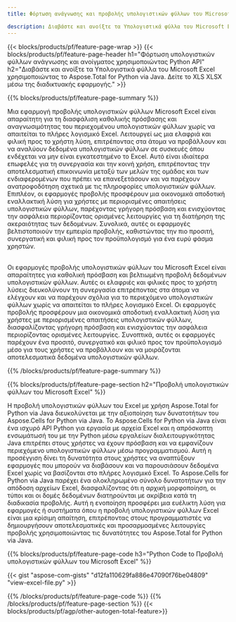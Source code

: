 ```yaml
---
title: Φόρτωση ανάγνωσης και προβολής υπολογιστικών φύλλων του Microsoft Excel μέσω Python 

description: Διαβάστε και ανοίξτε τα Υπολογιστικά φύλλα του Microsoft Excel μέσω της εφαρμογής Python.
---
```


{{< blocks/products/pf/feature-page-wrap >}}
{{< blocks/products/pf/feature-page-header h1="Φόρτωση υπολογιστικών φύλλων ανάγνωσης και ανοίγματος χρησιμοποιώντας Python API" h2="Διαβάστε και ανοίξτε τα Υπολογιστικά φύλλα του Microsoft Excel χρησιμοποιώντας το Aspose.Total for Python via Java. Δείτε το XLS XLSX μέσω της διαδικτυακής εφαρμογής." >}}

{{% blocks/products/pf/feature-page-summary %}}

Μια εφαρμογή προβολής υπολογιστικών φύλλων Microsoft Excel είναι απαραίτητη για τη διασφάλιση καθολικής πρόσβασης και αναγνωσιμότητας του περιεχομένου υπολογιστικών φύλλων χωρίς να απαιτείται το πλήρες λογισμικό Excel. Λειτουργεί ως μια ελαφριά και φιλική προς το χρήστη λύση, επιτρέποντας στα άτομα να προβάλλουν και να αναλύουν δεδομένα υπολογιστικών φύλλων σε συσκευές όπου ενδέχεται να μην είναι εγκατεστημένο το Excel. Αυτό είναι ιδιαίτερα επωφελές για τη συνεργασία και την κοινή χρήση, επιτρέποντας την αποτελεσματική επικοινωνία μεταξύ των μελών της ομάδας και των ενδιαφερομένων που πρέπει να επανεξετάσουν και να παρέχουν ανατροφοδότηση σχετικά με τις πληροφορίες υπολογιστικών φύλλων. Επιπλέον, οι εφαρμογές προβολής προσφέρουν μια οικονομικά αποδοτική εναλλακτική λύση για χρήστες με περιορισμένες απαιτήσεις υπολογιστικών φύλλων, παρέχοντας γρήγορη πρόσβαση και ενισχύοντας την ασφάλεια περιορίζοντας ορισμένες λειτουργίες για τη διατήρηση της ακεραιότητας των δεδομένων. Συνολικά, αυτές οι εφαρμογές βελτιστοποιούν την εμπειρία προβολής, καθιστώντας την πιο προσιτή, συνεργατική και φιλική προς τον προϋπολογισμό για ένα ευρύ φάσμα χρηστών. <br /><br />

Οι εφαρμογές προβολής υπολογιστικών φύλλων του Microsoft Excel είναι απαραίτητες για καθολική πρόσβαση και βελτιωμένη προβολή δεδομένων υπολογιστικών φύλλων. Αυτές οι ελαφριές και φιλικές προς το χρήστη λύσεις διευκολύνουν τη συνεργασία επιτρέποντας στα άτομα να ελέγχουν και να παρέχουν σχόλια για το περιεχόμενο υπολογιστικών φύλλων χωρίς να απαιτείται το πλήρες λογισμικό Excel. Οι εφαρμογές προβολής προσφέρουν μια οικονομικά αποδοτική εναλλακτική λύση για χρήστες με περιορισμένες απαιτήσεις υπολογιστικών φύλλων, διασφαλίζοντας γρήγορη πρόσβαση και ενισχύοντας την ασφάλεια περιορίζοντας ορισμένες λειτουργίες. Συνοπτικά, αυτές οι εφαρμογές παρέχουν ένα προσιτό, συνεργατικό και φιλικό προς τον προϋπολογισμό μέσο για τους χρήστες να προβάλλουν και να μοιράζονται αποτελεσματικά δεδομένα υπολογιστικών φύλλων.

{{% /blocks/products/pf/feature-page-summary  %}}

{{% blocks/products/pf/feature-page-section  h2="Προβολή υπολογιστικών φύλλων του Microsoft Excel" %}}

Η προβολή υπολογιστικών φύλλων του Excel με χρήση Aspose.Total for Python via Java διευκολύνεται με την αξιοποίηση των δυνατοτήτων του Aspose.Cells for Python via Java. Το Aspose.Cells for Python via Java είναι ένα ισχυρό API Python για εργασία με αρχεία Excel και η απρόσκοπτη ενσωμάτωσή του με την Python μέσω εργαλείων διαλειτουργικότητας Java επιτρέπει στους χρήστες να έχουν πρόσβαση και να εμφανίζουν περιεχόμενο υπολογιστικών φύλλων μέσω προγραμματισμού. Αυτή η προσέγγιση δίνει τη δυνατότητα στους χρήστες να αναπτύξουν εφαρμογές που μπορούν να διαβάσουν και να παρουσιάσουν δεδομένα Excel χωρίς να βασίζονται στο πλήρες λογισμικό Excel. Το Aspose.Cells for Python via Java παρέχει ένα ολοκληρωμένο σύνολο δυνατοτήτων για την απόδοση αρχείων Excel, διασφαλίζοντας ότι η αρχική μορφοποίηση, οι τύποι και οι δομές δεδομένων διατηρούνται με ακρίβεια κατά τη διαδικασία προβολής. Αυτή η ενοποίηση προσφέρει μια ευέλικτη λύση για εφαρμογές ή συστήματα όπου η προβολή υπολογιστικών φύλλων Excel είναι μια κρίσιμη απαίτηση, επιτρέποντας στους προγραμματιστές να δημιουργήσουν αποτελεσματικές και προσαρμοσμένες λειτουργίες προβολής χρησιμοποιώντας τις δυνατότητες του Aspose.Total for Python via Java.

{{% blocks/products/pf/feature-page-code h3="Python Code to Προβολή υπολογιστικών φύλλων του Microsoft Excel" %}}

{{< gist "aspose-com-gists" "d12fa110629fa886e47090f76be04809" "view-excel-file.py" >}}

{{% /blocks/products/pf/feature-page-code  %}}
{{% /blocks/products/pf/feature-page-section %}}
{{< blocks/products/pf/agp/other-autogen-total-feature>}}